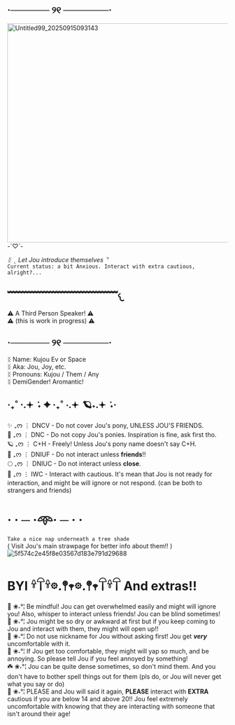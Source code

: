 ## ·────── ୨୧ ───────·
<img width="1500" height="500" alt="Untitled99_20250915093143" src="https://github.com/user-attachments/assets/a005202f-ee65-4366-af3b-38cae43025c8" />
-`♡´-

_ᛝ ⌞ Let Jou introduce themselves ⌝_\
``Current status: a bit Anxious. Interact with extra cautious, alright?...``
## ﹌﹌﹌﹌﹌﹌﹌﹌﹌﹌﹌﹌𐔌
⚠︎ A Third Person Speaker! ⚠︎\
⚠︎ (this is work in progress) ⚠︎
## ·────── ୨୧ ───────·
ᛝ Name: Kujou Ev or Space\
ᛝ Aka: Jou, Joy, etc.\
ᛝ Pronouns: Kujou / Them / Any\
ᛝ DemiGender! Aromantic!
## ‧₊˚ ⋅.𖥔 ݁ ˖ ✦ ‧₊˚ ⋅.𖥔 ݁ 🪐˖.𖥔 ݁ ˖·
✨ ₊ᰔ ⋮ DNCV - Do not cover Jou's pony, UNLESS JOU'S FRIENDS.\
💫 ₊ᰔ ⋮ DNC - Do not copy Jou's ponies. Inspiration is fine, ask first tho.\
🪐 ₊ᰔ ⋮ C+H - Freely! Unless Jou's pony name doesn't say C+H.\
🌟 ₊ᰔ ⋮ DNIUF - Do not interact unless **friends**!!\
🌕 ₊ᰔ ⋮ DNIUC - Do not interact unless **close**.\
🌙 ₊ᰔ ⋮ IWC - Interact with cautious. It's mean that Jou is not ready for interaction, and might be will ignore or not respond. (can be both to strangers and friends)
# · · ─ ·𖥸· ─ · ·
``` Take a nice nap underneath a tree shade ```\
( Visit Jou's main strawpage for better info about them!! ) 
![5f574c2e45f8e03567d183e791d29688](https://github.com/user-attachments/assets/92091def-7d32-4628-bdef-346d8b750289)
# BYI 𓍊𓋼𓍊𖡼.𖤣𖥧𖡼.𖤣𖥧𓋼𓍊𓋼 And extras!! 
🥀 ❀˖°¦ Be mindful! Jou can get overwhelmed easily and might will ignore you! Also, whisper to interact unless friends! Jou can be blind sometimes!\
🌸 ❀˖°¦ Jou might be so dry or awkward at first but if you keep coming to Jou and interact with them, they might will open up!!\
🍁 ❀˖°¦ Do not use nickname for Jou without asking first! Jou get _**very**_ uncomfortable with it.\
🌺 ❀˖°¦ If Jou get too comfortable, they might will yap so much, and be annoying. So please tell Jou if you feel annoyed by something!\
☘️ ❀˖°¦ Jou can be quite dense sometimes, so don't mind them. And you don't have to bother spell things out for them (pls do, or Jou will never get what you say or do)\
🌻 ❀˖°¦ PLEASE and Jou will said it again, **PLEASE** interact with **EXTRA** cautious if you are below 14 and above 20!! Jou feel extremely uncomfortable with knowing that they are interacting with someone that isn't around their age!
